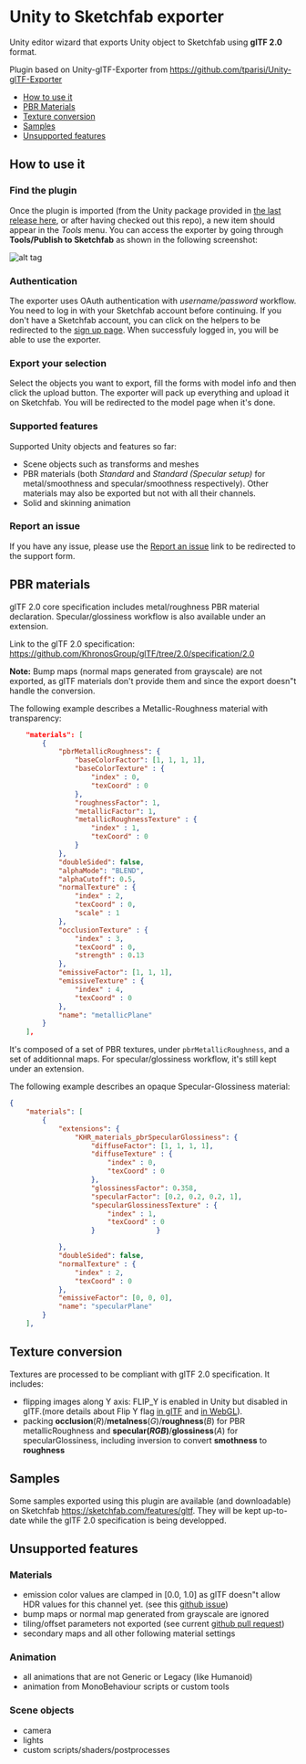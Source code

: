 # Unity to Sketchfab exporter

Unity editor wizard that exports Unity object to Sketchfab using **glTF 2.0** format.

Plugin based on Unity-glTF-Exporter from https://github.com/tparisi/Unity-glTF-Exporter

* [How to use it](#howto)
* [PBR Materials](#pbrmaterials)
* [Texture conversion](#texture)
* [Samples](#samples)
* [Unsupported features](#unsupported)

<a name="howto"></a>
## How to use it

### Find the plugin
Once the plugin is imported (from the Unity package provided in [the last release here](https://github.com/sketchfab/Unity-glTF-Exporter/releases), or after having checked out this repo),
a new item should appear in the *Tools* menu. You can access the exporter by going through **Tools/Publish to Sketchfab** as shown in the following screenshot:


![alt tag](https://github.com/sketchfab/Unity-glTF-Exporter/blob/master/Resources/dropdown_menu.JPG)

### Authentication
The exporter uses OAuth authentication with *username/password* workflow.
You need to log in with your Sketchfab account before continuing.
If you don't have a Sketchfab account, you can click on the helpers to be redirected to the [sign up page](https://sketchfab.com/signup).
When successfuly logged in, you will be able to use the exporter.

### Export your selection
Select the objects you want to export, fill the forms with model info and then click the upload button.
The exporter will pack up everything and upload it on Sketchfab. You will be redirected to the model page when it's done.

### Supported features
Supported Unity objects and features so far:
- Scene objects such as transforms and meshes
- PBR materials (both *Standard* and *Standard (Specular setup)* for metal/smoothness and specular/smoothness respectively). Other materials may also be exported but not with all their channels.
- Solid and skinning animation

### Report an issue
If you have any issue, please use the [Report an issue](https://help.sketchfab.com/hc/en-us/requests/new?type=exporters&subject=Unity+Exporter) link to be redirected to the support form.

<a name="pbrmaterials"></a>
## PBR materials

glTF 2.0 core specification includes metal/roughness PBR material declaration. Specular/glossiness workflow is also available under an extension.

Link to the glTF 2.0 specification: https://github.com/KhronosGroup/glTF/tree/2.0/specification/2.0

**Note:** Bump maps (normal maps generated from grayscale) are not exported, as glTF materials don't provide them and since the export doesn"t handle the conversion.

The following example describes a Metallic-Roughness material with transparency:
```json
    "materials": [
        {
            "pbrMetallicRoughness": {
                "baseColorFactor": [1, 1, 1, 1],
                "baseColorTexture" : {
                    "index" : 0,
                    "texCoord" : 0
                },
                "roughnessFactor": 1,
                "metallicFactor": 1,
                "metallicRoughnessTexture" : {
                    "index" : 1,
                    "texCoord" : 0
                }
            },
            "doubleSided": false,
            "alphaMode": "BLEND",
            "alphaCutoff": 0.5,
            "normalTexture" : {
                "index" : 2,
                "texCoord" : 0,
                "scale" : 1
            },
            "occlusionTexture" : {
                "index" : 3,
                "texCoord" : 0,
                "strength" : 0.13
            },
            "emissiveFactor": [1, 1, 1],
            "emissiveTexture" : {
                "index" : 4,
                "texCoord" : 0
            },
            "name": "metallicPlane"
        }
    ],
```

It's composed of a set of PBR textures, under `pbrMetallicRoughness`, and a set of additionnal maps.
For specular/glossiness workflow, it's still kept under an extension.

The following example describes an opaque Specular-Glossiness material:
```json
{
    "materials": [
        {
            "extensions": {
                "KHR_materials_pbrSpecularGlossiness": {
                    "diffuseFactor": [1, 1, 1, 1],
                    "diffuseTexture" : {
                        "index" : 0,
                        "texCoord" : 0
                    },
                    "glossinessFactor": 0.358,
                    "specularFactor": [0.2, 0.2, 0.2, 1],
                    "specularGlossinessTexture" : {
                        "index" : 1,
                        "texCoord" : 0
                    }               }

            },
            "doubleSided": false,
            "normalTexture" : {
                "index" : 2,
                "texCoord" : 0
            },
            "emissiveFactor": [0, 0, 0],
            "name": "specularPlane"
        }
    ],
```

<a name="texture"></a>
## Texture conversion

Textures are processed to be compliant with glTF 2.0 specification.
It includes:
* flipping images along Y axis: FLIP_Y is enabled in Unity but disabled in glTF.(more details about Flip Y flag  [in glTF](https://github.com/KhronosGroup/glTF/tree/master/specification/2.0#images) and [in WebGL](https://developer.mozilla.org/en-US/docs/Web/API/WebGLRenderingContext/pixelStorei)).
* packing **occlusion**(*R*)/**metalness**(*G*)/**roughness**(*B*) for PBR metallicRoughness and **specular(*RGB*)**/**glossiness**(*A*) for specularGlossiness, including inversion to convert **smothness** to **roughness**

<a name="samples"></a>
## Samples

Some samples exported using this plugin are available (and downloadable) on Sketchfab https://sketchfab.com/features/gltf.
They will be kept up-to-date while the glTF 2.0 specification is being developped.

<a name="unsupported"></a>
## Unsupported features

### Materials
* emission color values are clamped in [0.0, 1.0] as glTF doesn"t allow HDR values for this channel yet. (see this [github issue](https://github.com/KhronosGroup/glTF/issues/1083))
* bump maps or normal map generated from grayscale are ignored
* tiling/offset parameters not exported (see current [github pull request](https://github.com/KhronosGroup/glTF/pull/1015))
* secondary maps and all other following material settings

### Animation
* all animations that are not Generic or Legacy (like Humanoid)
* animation from MonoBehaviour scripts or custom tools

### Scene objects
* camera
* lights
* custom scripts/shaders/postprocesses



